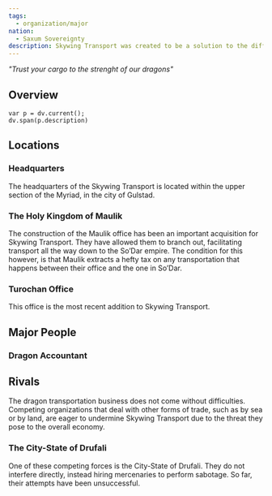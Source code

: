```yaml
---
tags:
  - organization/major
nation:
  - Saxum Sovereignty
description: Skywing Transport was created to be a solution to the difficult problem of transporting goods across the [[Dragonback Mountains]]. Since dragons are intelligent creatures they do not need riders, though they sometimes take passengers through the use of specially constructed carrier vessels.Skywing Transport has a large variety of dragons that perform a number of different tasks. For example, smaller dragon employees can be used to transport letters, or smaller packages. Employees with larger carrying capacity might be used for big packages, or even for people in rare cases.
---
```


*"Trust your cargo to the strenght of our dragons"*
## Overview
```dataviewjs
var p = dv.current();
dv.span(p.description)
```
## Locations
### Headquarters
The headquarters of the Skywing Transport is located within the upper section of the Myriad, in the city of Gulstad.
### The Holy Kingdom of Maulik
The construction of the Maulik office has been an important acquisition for Skywing Transport. They have allowed them to branch out, facilitating transport all the way down to the So’Dar empire. The condition for this however, is that Maulik extracts a hefty tax on any transportation that happens between their office and the one in So’Dar.
### Turochan Office
This office is the most recent addition to Skywing Transport.
## Major People
### Dragon Accountant
## Rivals
The dragon transportation business does not come without difficulties. Competing organizations that deal with other forms of trade, such as by sea or by land, are eager to undermine Skywing Transport due to the threat they pose to the overall economy.
### The City-State of Drufali
One of these competing forces is the City-State of Drufali. They do not interfere directly, instead hiring mercenaries to perform sabotage. So far, their attempts have been unsuccessful.